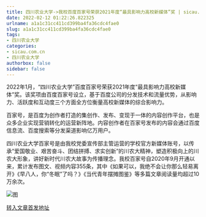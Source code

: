 ```yaml
---
title: 四川农业大学->我校百度百家号荣获2021年度“最具影响力高校新媒体”奖 | sicau.com.cn
date: 2022-02-12 01:22:26.822325
urlname: a1a1c31cc411cd399ba4fa36cdc4fae0
slug: a1a1c31cc411cd399ba4fa36cdc4fae0
tags: 
- 四川农业大学
categories:
- sicau.com.cn
- 四川农业大学
authorbox: false
sidebar: false
---
```

2022年1月，“四川农业大学”百度百家号荣获2021年度“最具影响力高校新媒体”奖。该奖项由百度百家号设立，基于百度公司的分发技术和流量优势，从影响力、活跃度和互动度三个方面全方位衡量高校新媒体的综合影响力。

百家号，是百度为创作者打造的集创作、发布、变现于一体的内容创作平台，也是众多企业实现营销转化的运营新阵地。内容创作者在百家号发布的内容会通过百度信息流、百度搜索等分发渠道影响亿万用户。

<!--more-->

四川农业大学百家号是由我校党委宣传部主管运营的学校官方新媒体账号，以传承“爱国敬业、艰苦奋斗、团结拼搏、求实创新”的川农大精神，塑造积极向上的川农大形象，讲好新时代川农大故事为传播理念。我校百家号自2020年9月开通以来，累计发布图文、视频内容355条，其中《如果可以，我绝不会让你那么轻易离开》《早八人，你“冬眠”了吗？》《当代青年摆摊图鉴》等多篇文章阅读量均超过10万余次。

![图](https://news.sicau.edu.cn/__local/5/60/EE/B6D474637E7BD4F7A80677B1896_64F83A2E_D47B3.png)

[转入文章首发地址](https://news.sicau.edu.cn/info/1078/66649.htm)